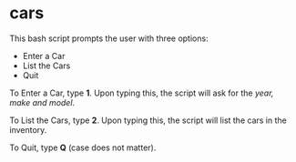 # cars

This bash script prompts the user with three options:

* Enter a Car
* List the Cars
* Quit

To Enter a Car, type **1**. Upon typing this, the script will ask for the *year, make and model*.

To List the Cars, type **2**. Upon typing this, the script will list the cars in the inventory.

To Quit, type **Q** (case does not matter).


